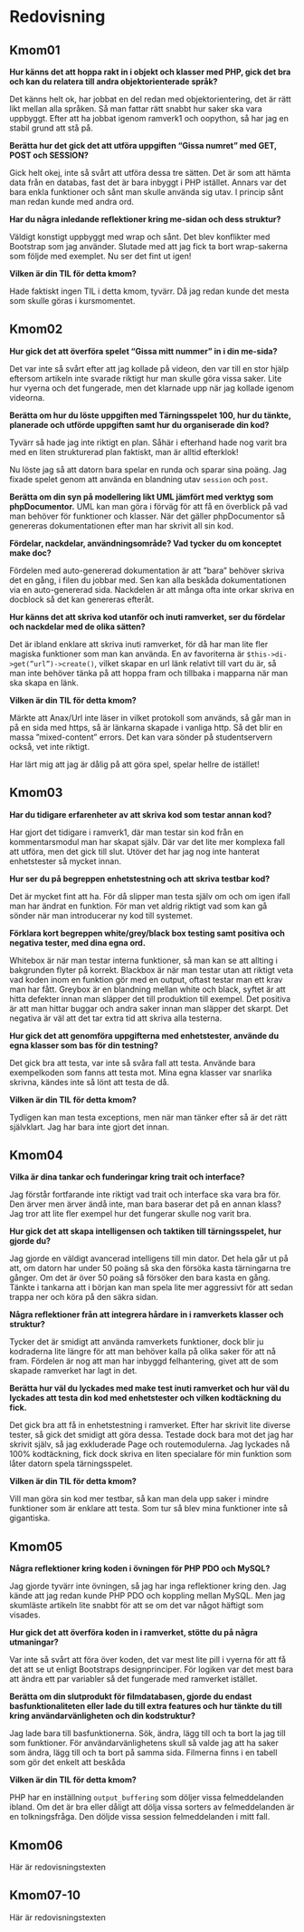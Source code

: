 ---
...
Redovisning
=========================



Kmom01
-------------------------

**Hur känns det att hoppa rakt in i objekt och klasser med PHP, gick det bra och kan du relatera till andra objektorienterade språk?**

Det känns helt ok, har jobbat en del redan med objektorientering, det är rätt likt mellan alla språken. Så man fattar rätt snabbt hur saker ska vara uppbyggt. Efter att ha jobbat igenom ramverk1 och oopython, så har jag en stabil grund att stå på.

**Berätta hur det gick det att utföra uppgiften “Gissa numret” med GET, POST och SESSION?**

Gick helt okej, inte så svårt att utföra dessa tre sätten. Det är som att hämta data från en databas, fast det är bara inbyggt i PHP istället. Annars var det bara enkla funktioner och sånt man skulle använda sig utav. I princip sånt man redan kunde med andra ord.

**Har du några inledande reflektioner kring me-sidan och dess struktur?**

Väldigt konstigt uppbyggt med wrap och sånt. Det blev konflikter med Bootstrap som jag använder. Slutade med att jag fick ta bort wrap-sakerna som följde med exemplet. Nu ser det fint ut igen!

**Vilken är din TIL för detta kmom?**

Hade faktiskt ingen TIL i detta kmom, tyvärr. Då jag redan kunde det mesta som skulle göras i kursmomentet.





Kmom02
-------------------------

**Hur gick det att överföra spelet “Gissa mitt nummer” in i din me-sida?**

Det var inte så svårt efter att jag kollade på videon, den var till en stor hjälp eftersom artikeln inte svarade riktigt hur man skulle göra vissa saker. Lite hur vyerna och det fungerade, men det klarnade upp när jag kollade igenom videorna.

**Berätta om hur du löste uppgiften med Tärningsspelet 100, hur du tänkte, planerade och utförde uppgiften samt hur du organiserade din kod?**

Tyvärr så hade jag inte riktigt en plan. Såhär i efterhand hade nog varit bra med en liten strukturerad plan faktiskt, man är alltid efterklok!

Nu löste jag så att datorn bara spelar en runda och sparar sina poäng.
Jag fixade spelet genom att använda en blandning utav `session` och `post`.

**Berätta om din syn på modellering likt UML jämfört med verktyg som phpDocumentor.**
UML kan man göra i förväg för att få en överblick på vad man behöver för funktioner och klasser. När det gäller phpDocumentor så genereras dokumentationen efter man har skrivit all sin kod.

**Fördelar, nackdelar, användningsområde? Vad tycker du om konceptet make doc?**

Fördelen med auto-genererad dokumentation är att ”bara” behöver skriva det en gång, i filen du jobbar med. Sen kan alla beskåda dokumentationen via en auto-genererad sida. Nackdelen är att många ofta inte orkar skriva en docblock så det kan genereras efteråt.

**Hur känns det att skriva kod utanför och inuti ramverket, ser du fördelar och nackdelar med de olika sätten?**

Det är ibland enklare att skriva inuti ramverket, för då har man lite fler magiska funktioner som man kan använda. En av favoriterna är `$this->di->get(”url”)->create()`, vilket skapar en url länk relativt till vart du är, så man inte behöver tänka på att hoppa fram och tillbaka i mapparna när man ska skapa en länk.


**Vilken är din TIL för detta kmom?**

Märkte att Anax/Url inte läser in vilket protokoll som används, så går man in på en sida med https, så är länkarna skapade i vanliga http. Så det blir en massa ”mixed-content” errors. Det kan vara sönder på studentservern också, vet inte riktigt.

Har lärt mig att jag är dålig på att göra spel, spelar hellre de istället!




Kmom03
-------------------------

**Har du tidigare erfarenheter av att skriva kod som testar annan kod?**

Har gjort det tidigare i ramverk1, där man testar sin kod från en kommentarsmodul man har skapat själv. Där var det lite mer komplexa fall att utföra, men det gick till slut. Utöver det har jag nog inte hanterat enhetstester så mycket innan.

**Hur ser du på begreppen enhetstestning och att skriva testbar kod?**

Det är mycket fint att ha. För då slipper man testa själv om och om igen ifall man har ändrat en funktion. För man vet aldrig riktigt vad som kan gå sönder när man introducerar ny kod till systemet.

**Förklara kort begreppen white/grey/black box testing samt positiva och negativa tester, med dina egna ord.**

Whitebox är när man testar interna funktioner, så man kan se att allting i bakgrunden flyter på korrekt. Blackbox är när man testar utan att riktigt veta vad koden inom en funktion gör med en output, oftast testar man ett krav man har fått. Greybox är en blandning mellan white och black, syftet är att hitta defekter innan man släpper det till produktion till exempel.
Det positiva är att man hittar buggar och andra saker innan man släpper det skarpt. Det negativa är väl att det tar extra tid att skriva alla testerna.

**Hur gick det att genomföra uppgifterna med enhetstester, använde du egna klasser som bas för din testning?**

Det gick bra att testa, var inte så svåra fall att testa. Använde bara exempelkoden som fanns att testa mot. Mina egna klasser var snarlika skrivna, kändes inte så lönt att testa de då.

**Vilken är din TIL för detta kmom?**

Tydligen kan man testa exceptions, men när man tänker efter så är det rätt självklart. Jag har bara inte gjort det innan.




Kmom04
-------------------------

**Vilka är dina tankar och funderingar kring trait och interface?**

Jag förstår fortfarande inte riktigt vad trait och interface ska vara bra för. Den ärver men ärver ändå inte, man bara baserar det på en annan klass? Jag tror att lite fler exempel hur det fungerar skulle nog varit bra.

**Hur gick det att skapa intelligensen och taktiken till tärningsspelet, hur gjorde du?**

Jag gjorde en väldigt avancerad intelligens till min dator. Det hela går ut på att, om datorn har under 50 poäng så ska den försöka kasta tärningarna tre gånger. Om det är över 50 poäng så försöker den bara kasta en gång. Tänkte i tankarna att i början kan man spela lite mer aggressivt för att sedan trappa ner och köra på den säkra sidan.

**Några reflektioner från att integrera hårdare in i ramverkets klasser och struktur?**

Tycker det är smidigt att använda ramverkets funktioner, dock blir ju kodraderna lite längre för att man behöver kalla på olika saker för att nå fram. Fördelen är nog att man har inbyggd felhantering, givet att de som skapade ramverket har lagt in det.

**Berätta hur väl du lyckades med make test inuti ramverket och hur väl du lyckades att testa din kod med enhetstester och vilken kodtäckning du fick.**

Det gick bra att få in enhetstestning i ramverket. Efter har skrivit lite diverse tester, så gick det smidigt att göra dessa. Testade dock bara mot det jag har skrivit själv, så jag exkluderade Page och routemodulerna. Jag lyckades nå 100% kodtäckning, fick dock skriva en liten specialare för min funktion som låter datorn spela tärningsspelet.

**Vilken är din TIL för detta kmom?**

Vill man göra sin kod mer testbar, så kan man dela upp saker i mindre funktioner som är enklare att testa. Som tur så blev mina funktioner inte så gigantiska.



Kmom05
-------------------------

**Några reflektioner kring koden i övningen för PHP PDO och MySQL?**

Jag gjorde tyvärr inte övningen, så jag har inga reflektioner kring den. Jag kände att jag redan kunde PHP PDO och koppling mellan MySQL. Men jag skumläste artikeln lite snabbt för att se om det var något häftigt som visades.

**Hur gick det att överföra koden in i ramverket, stötte du på några utmaningar?**

Var inte så svårt att föra över koden, det var mest lite pill i vyerna för att få det att se ut enligt Bootstraps designprinciper. För logiken var det mest bara att ändra ett par variabler så det fungerade med ramverket istället.

**Berätta om din slutprodukt för filmdatabasen, gjorde du endast basfunktionaliteten eller lade du till extra features och hur tänkte du till kring användarvänligheten och din kodstruktur?**

Jag lade bara till basfunktionerna. Sök, ändra, lägg till och ta bort la jag till som funktioner. För användarvänlighetens skull så valde jag att ha saker som ändra, lägg till och ta bort på samma sida. Filmerna finns i en tabell som gör det enkelt att beskåda

**Vilken är din TIL för detta kmom?**

PHP har en inställning `output_buffering` som döljer vissa felmeddelanden ibland. Om det är bra eller dåligt att dölja vissa sorters av felmeddelanden är en tolkningsfråga. Den döljde vissa session felmeddelanden i mitt fall.




Kmom06
-------------------------

Här är redovisningstexten



Kmom07-10
-------------------------

Här är redovisningstexten
